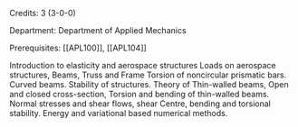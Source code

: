 Credits: 3 (3-0-0)

Department: Department of Applied Mechanics

Prerequisites: [[APL100]], [[APL104]]

Introduction to elasticity and aerospace structures Loads on aerospace structures, Beams, Truss and Frame Torsion of noncircular prismatic bars. Curved beams. Stability of structures. Theory of Thin-walled beams, Open and closed cross-section, Torsion and bending of thin-walled beams. Normal stresses and shear flows, shear Centre, bending and torsional stability. Energy and variational based numerical methods.